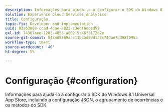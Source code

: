 ```yaml
---
description: Informações para ajudá-lo a configurar o SDK do Windows 8.1 Universal App Store, incluindo a configuração JSON, o agrupamento de ocorrências e os métodos do SDK.
solution: Experience Cloud Services,Analytics
title: Configuração
topic-fix: Developer and implementation
uuid: 93a63808-ccad-4dae-a822-c3edf6eded52
exl-id: 74367aee-1283-4853-a802-5c46f3172d2e
source-git-commit: 5434d8809aac11b4ad6dd1a3c74dae7dd98f095a
workflow-type: tm+mt
source-wordcount: '40'
ht-degree: 5%

---
```


# Configuração {#configuration}

Informações para ajudá-lo a configurar o SDK do Windows 8.1 Universal App Store, incluindo a configuração JSON, o agrupamento de ocorrências e os métodos do SDK.
